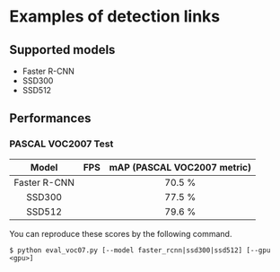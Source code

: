# Examples of detection links

## Supported models
- Faster R-CNN
- SSD300
- SSD512

## Performances

### PASCAL VOC2007 Test

| Model | FPS | mAP (PASCAL VOC2007 metric) |
|:-:|:-:|:-:|
| Faster R-CNN | | 70.5 % |
| SSD300 | | 77.5 % |
| SSD512 | | 79.6 % |

You can reproduce these scores by the following command.
```
$ python eval_voc07.py [--model faster_rcnn|ssd300|ssd512] [--gpu <gpu>]
```
